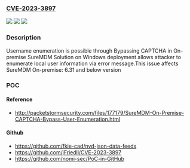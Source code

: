 ### [CVE-2023-3897](https://cve.mitre.org/cgi-bin/cvename.cgi?name=CVE-2023-3897)
![](https://img.shields.io/static/v1?label=Product&message=%20SureMDM%20Onpremise&color=blue)
![](https://img.shields.io/static/v1?label=Version&message=%3D%206.31%20&color=brighgreen)
![](https://img.shields.io/static/v1?label=Vulnerability&message=CWE-203%20Observable%20Discrepancy&color=brighgreen)

### Description

Username enumeration is possible through Bypassing CAPTCHA in On-premise SureMDM Solution on Windows deployment allows attacker to enumerate local user information via error message.This issue affects SureMDM On-premise: 6.31 and below version 

### POC

#### Reference
- http://packetstormsecurity.com/files/177179/SureMDM-On-Premise-CAPTCHA-Bypass-User-Enumeration.html

#### Github
- https://github.com/fkie-cad/nvd-json-data-feeds
- https://github.com/jFriedli/CVE-2023-3897
- https://github.com/nomi-sec/PoC-in-GitHub

